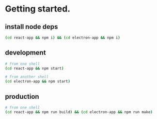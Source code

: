 # Getting started.

## install node deps
```sh
(cd react-app && npm i) && (cd electron-app && npm i)
```

## development
```sh
# from one shell
(cd react-app && npm start)
```

```sh
# from another shell
(cd electron-app && npm start)
```

## production
```sh
# from one shell
(cd react-app && npm run build) && (cd electron-app && npm run make)
```

